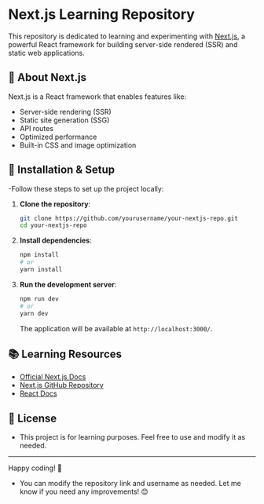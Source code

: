 # Next.js Learning Repository

This repository is dedicated to learning and experimenting with [Next.js](https://nextjs.org/), a powerful React framework for building server-side rendered (SSR) and static web applications.

## 🚀 About Next.js
Next.js is a React framework that enables features like:
- Server-side rendering (SSR)
- Static site generation (SSG)
- API routes
- Optimized performance
- Built-in CSS and image optimization

## 🔧 Installation & Setup
-Follow these steps to set up the project locally:

1. **Clone the repository**:
   ```sh
   git clone https://github.com/yourusername/your-nextjs-repo.git
   cd your-nextjs-repo
   ```

2. **Install dependencies**:
   ```sh
   npm install
   # or
   yarn install
   ```

3. **Run the development server**:
   ```sh
   npm run dev
   # or
   yarn dev
   ```
   The application will be available at `http://localhost:3000/`.

## 📚 Learning Resources
- [Official Next.js Docs](https://nextjs.org/docs)
- [Next.js GitHub Repository](https://github.com/vercel/next.js)
- [React Docs](https://react.dev/)

## 📜 License
- This project is for learning purposes. Feel free to use and modify it as needed.

---

Happy coding! 🚀
- You can modify the repository link and username as needed. Let me know if you need any improvements! 😊
